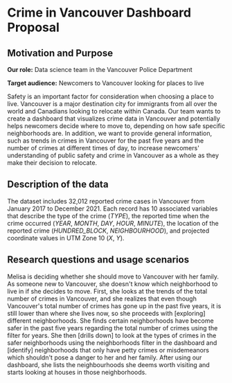 Crime in Vancouver Dashboard Proposal
================

## Motivation and Purpose
**Our role:** Data science team in the Vancouver Police Department

**Target audience:** Newcomers to Vancouver looking for places to live
 
Safety is an important factor for consideration when choosing a place to live. Vancouver is a major destination city for immigrants from all over the world and Canadians looking to relocate within Canada. Our team wants to create a dashboard that visualizes crime data in Vancouver and potentially helps newcomers decide where to move to, depending on how safe specific neighborhoods are. In addition, we want to provide general information, such as trends in crimes in Vancouver for the past five years and the number of crimes at different times of day, to increase newcomers' understanding of public safety and crime in Vancouver as a whole as they make their decision to relocate.


## Description of the data
The dataset includes 32,012 reported crime cases in Vancouver from January 2017 to December 2021. Each record has 10 associated variables that describe the type of the crime (_TYPE_), the reported time when the crime occurred (_YEAR_, _MONTH_, _DAY_, _HOUR_, _MINUTE_), the location of the reported crime (_HUNDRED_BLOCK_, _NEIGHBOURHOOD_), and projected coordinate values in UTM Zone 10 (_X_, _Y_). 

## Research questions and usage scenarios
Melisa is deciding whether she should move to Vancouver with her family. As someone new to Vancouver, she doesn't know which neighborhood to live in if she decides to move. First, she looks at the trends of the total number of crimes in Vancouver, and she realizes that even though Vancouver's total number of crimes has gone up in the past five years, it is still lower than where she lives now, so she proceeds with [exploring] different neighborhoods. She finds certain neighborhoods have become safer in the past five years regarding the total number of crimes using the filter for years. She then [drills down] to look at the types of crimes in the safer neighborhoods using the neighborhoods filter in the dashboard and [identify] neighborhoods that only have petty crimes or misdemeanors which shouldn't pose a danger to her and her family. After using our dashboard, she lists the neighbourhoods she deems worth visiting and starts looking at houses in those neighborhoods.
